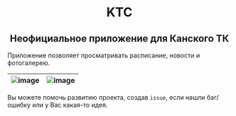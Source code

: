 <div align="center">

# KTC
## Неофициальное приложение для Канского ТК

</div>

Приложение позволяет просматривать расписание, новости и фотогалерею.

|![image](https://user-images.githubusercontent.com/49402667/156887582-d74d6cc2-59bb-455c-a4bf-026a7cf449f0.png)|![image](https://user-images.githubusercontent.com/49402667/156887592-83433011-27e7-4a66-b092-36e0a85cdf03.png)|
| ---- | ---- |

Вы можете помочь развитию проекта, создав `issue`, если нашли баг/ошибку или у Вас какая-то идея.
